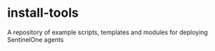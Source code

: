 # install-tools
A repository of example scripts, templates and modules for deploying SentinelOne agents
